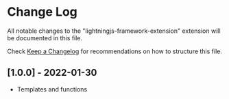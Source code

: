 # Change Log

All notable changes to the "lightningjs-framework-extension" extension will be documented in this file.

Check [Keep a Changelog](http://keepachangelog.com/) for recommendations on how to structure this file.

## [1.0.0] - 2022-01-30

- Templates and functions